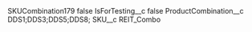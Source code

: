 <?xml version="1.0" encoding="UTF-8"?>
<CustomMetadata xmlns="http://soap.sforce.com/2006/04/metadata" xmlns:xsi="http://www.w3.org/2001/XMLSchema-instance" xmlns:xsd="http://www.w3.org/2001/XMLSchema">
    <label>SKUCombination179</label>
    <protected>false</protected>
    <values>
        <field>IsForTesting__c</field>
        <value xsi:type="xsd:boolean">false</value>
    </values>
    <values>
        <field>ProductCombination__c</field>
        <value xsi:type="xsd:string">DDS1;DDS3;DDS5;DDS8;</value>
    </values>
    <values>
        <field>SKU__c</field>
        <value xsi:type="xsd:string">REIT_Combo</value>
    </values>
</CustomMetadata>
